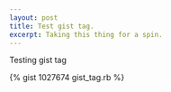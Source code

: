 ```yaml
---
layout: post
title: Test gist tag.
excerpt: Taking this thing for a spin.
---
```

Testing gist tag
<script src="https://gist.github.com/1027674.js"> </script>
{% gist 1027674 gist_tag.rb %}

